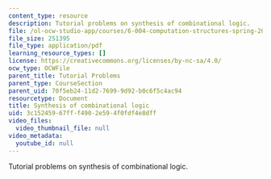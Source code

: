 ```yaml
---
content_type: resource
description: Tutorial problems on synthesis of combinational logic.
file: /ol-ocw-studio-app/courses/6-004-computation-structures-spring-2009/3c15245967fff4902e594f0fdf4e8dff_MIT6004s09tutor05.pdf
file_size: 251395
file_type: application/pdf
learning_resource_types: []
license: https://creativecommons.org/licenses/by-nc-sa/4.0/
ocw_type: OCWFile
parent_title: Tutorial Problems
parent_type: CourseSection
parent_uid: 70f5eb24-11d2-7699-9d92-b0c6f5c4ac94
resourcetype: Document
title: Synthesis of combinational logic
uid: 3c152459-67ff-f490-2e59-4f0fdf4e8dff
video_files:
  video_thumbnail_file: null
video_metadata:
  youtube_id: null
---
```

Tutorial problems on synthesis of combinational logic.